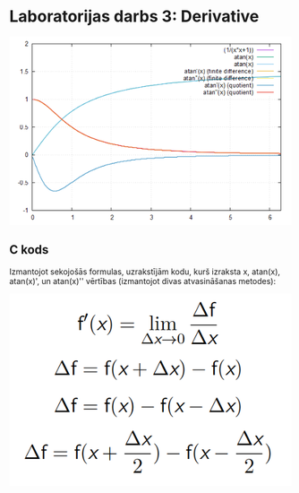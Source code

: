 # Laboratorijas darbs 3: Derivative

![test](https://github.com/atrkv/RTR105/blob/main/labd/lab3/derivative.png)

## C kods
Izmantojot sekojošās formulas, uzrakstījām kodu, kurš izraksta x, atan(x), atan(x)', un atan(x)'' vērtības (izmantojot divas atvasināšanas metodes):

![test1](https://github.com/atrkv/RTR105/blob/main/labd/lab3/junk/1.PNG)

